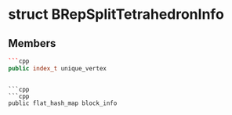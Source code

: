 # struct BRepSplitTetrahedronInfo


## Members

```cpp
```cpp
public index_t unique_vertex
```
```

```cpp
```cpp
public flat_hash_map block_info
```
```



